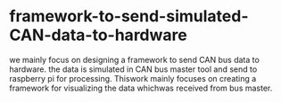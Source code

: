 # framework-to-send-simulated-CAN-data-to-hardware
we mainly focus on designing a framework to send CAN bus data to hardware.
the data is simulated in CAN bus master tool and send to raspberry pi for processing.
Thiswork mainly focuses on creating a framework for visualizing the data whichwas received from bus master.
